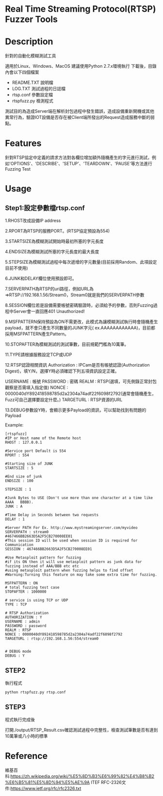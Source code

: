 Real Time Streaming Protocol(RTSP) Fuzzer Tools 
===


# Description
針對的自動化模糊測試工具

適用於Linux、Windows、MacOS
建議使用Python 2.7.x環境執行
下載後，目錄內會以下四個檔案

* README.TXT 說明檔
* LOG.TXT 測試過程的日誌檔
* rtsp.conf 參數設定檔
* rtspfuzz.py 檢測程式


測試目的為造成Server端在解析封包過程中發生錯誤，造成設備重新開機或其他異常行為，驗證IOT設備是否存在被Client端所發出的Request造成服務中斷的弱點。

# Features
針對RTSP協定中定義的請求方法對各欄位增加額外隨機產生的字元進行測試，例如'OPTIONS'、'DESCRIBE'、'SETUP'、'TEARDOWN'、'PAUSE'等方法進行Fuzzing Test



# Usage
## Step1:設定參數檔rtsp.conf
1.RHOST改成設備IP address

2.RPORT為RTSP的服務PORT。(RTSP協定預設為554)

3.STARTSIZE為模糊測試開始時最初所塞的字元長度

4.ENDSIZE為模糊測試所塞的字元長度的最大長度

5.STEPSIZE為模糊測試過程中每次遞增的字元數量(目前採用Random、此項設定目前不使用)

6.JUNK和DELAY欄位使用預設即可。

7.SERVERPATH為RTSP的uri路徑，例如URL為=>RTSP://192.168.1.56/Stream0，Stream0就是我們的SERVERPATH參數

8.SESSION欄位若是設備需要帳號密碼驗證時，必須給予的參數，否則Fuzzing過程中Server會一直回應401 Unauthorized!

9.MSFPATTERN保持預設為ON不需更改，此模式為讓模糊測試執行時會隨機產生payload，就不會只產生不同數量的JUNK字元(
ex.AAAAAAAAAAAA)，目前都採用MSFPATTERN產生Pattern。

10.STOPAFTER為模糊測試的測試筆數，目前規範門檻為10萬筆。

11.TYPE請根據服務設定TCP或UDP

12.RTSP認證相關資訊
Authorization : IPCam是否有帳號認證(Authorization Digest)，填Y/N，選擇Y時必須確認下列五項資訊設定正確。

USERNAME : 帳號
PASSWORD : 密碼
REALM : RTSP(選填，可先側錄正常封包觀察是否需填入指定值)
NONCE : 0000040dY892418598785d2a2304a74adf22f6098f2792(通常會隨機產生，Fuzz可自己選擇要設定什麼。)
TARGETURL : RTSP資源的URL

13.DEBUG參數設Y時，會顯示更多Payload的資訊，可以幫助找到有問題的Payload





Example:
```bash=
[rtspfuzz]
#IP or Host name of the Remote host
RHOST : 127.0.0.1

#Service port Default is 554
RPORT : 554

#Starting size of JUNK 
STARTSIZE : 5

#End size of junk
ENDSIZE : 100

STEPSIZE : 1

#Junk Bytes to USE (Don't use more than one character at a time like AAAA   BBBB).
JUNK : A

#Time Delay in Seconds between two requests 
DELAY : 1

#Server PATH For Ex. http://www.mystreamingserver.com/myvideo
SERVERPATH : stream0
#467466BB2663D5A2F5CB270008EE01
#This session ID will be used when session ID is required for Communication
SESSION : 467466BB2663D5A2F5CB270008EE01

#Use Metasploit pattern for fuzzing
#if its ON then it will use metasploit pattern as junk data for fuzzing instead of AAA/BBB etc etc
#using metasploit pattern when fuzzing helps to find offset
#Warning:Turning this feature on may take some extra time for fuzzing.

MSFPATTERN : ON
# total fuzzing test case 
STOPAFTER : 1000000

# service is using TCP or UDP
TYPE : TCP

# RTSP Authorization
AUTHORIZATION : Y
USERNAME : admin
PASSWORD : password
REALM : RTSP
NONCE : 0000040dY892418598785d2a2304a74adf22f6098f2792
TARGETURL : rtsp://192.168.1.56:554/stream0


# DEBUG mode
DEBUG : Y

```


## STEP2
執行程式
```=bash
python rtspfuzz.py rtsp.conf
```
## STEP3
程式執行完成後

打開./output/RTSP_Result.csv確認測試過程中完整性，檢查測試筆數是否有達到10萬筆或八小時的標準

# Reference
維基百科:https://zh.wikipedia.org/wiki/%E5%8D%B3%E6%99%82%E4%B8%B2%E6%B5%81%E5%8D%94%E5%AE%9A
ITEF RFC-2326文件:https://www.ietf.org/rfc/rfc2326.txt
